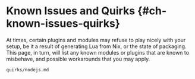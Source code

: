 # Known Issues and Quirks {#ch-known-issues-quirks}

At times, certain plugins and modules may refuse to play nicely with your setup,
be it a result of generating Lua from Nix, or the state of packaging. This page,
in turn, will list any known modules or plugins that are known to misbehave, and
possible workarounds that you may apply.

<!-- If adding a new known quirk, please create a new page in quirks/ and include
the name of the file here.-->

```{=include=} chapters
quirks/nodejs.md
```
